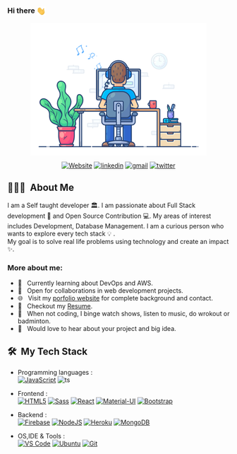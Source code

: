 ### Hi there <img src = "images/Hi.gif"  height = "20" align = "center">

<!--
**Sahil811/Sahil811** is a ✨ _special_ ✨ repository because its `README.md` (this file) appears on your GitHub profile.

Here are some ideas to get you started:

- 🔭 I’m currently working on ...
- 🌱 I’m currently learning ...
- 👯 I’m looking to collaborate on ...
- 🤔 I’m looking for help with ...
- 💬 Ask me about ...
- 📫 How to reach me: ...
- 😄 Pronouns: ...
- ⚡ Fun fact: ...
-->


<p align="center">
  <img src = "images/portfolio.gif"  height = "300" align = "center">
</p>

<p align="center">
    <a href="https://sahil811.github.io/portfolio-v2/"><img alt="Website" title="website" src="https://img.shields.io/badge/-Website-47CCCC?style=flat&logo=Google-Chrome&logoColor=white&link=https://sahil811.github.io/portfolio-v2/"/></a>
  <a href="https://www.linkedin.com/in/sahil-siddiqui-bab66419a/"><img alt="linkedin" title="Linkedin" src="https://img.shields.io/badge/LinkedIn-0077B5?style=flat&logo=linkedin&logoColor=white&link=https://www.linkedin.com/in/sahil-siddiqui-bab66419a/"/></a>
  <a href="mailto:sahilsiddiqui.dev@gmail.com"><img alt="gmail" title="gmail" src="https://img.shields.io/badge/Gmail-red?style=flat&logo=Gmail&logoColor=white&link=mailto:sahilsiddiqui.dev@gmail.com"/></a>
  <a href="https://twitter.com/sahilDevMonk"><img alt="twitter" title="twitter" src="https://img.shields.io/badge/-Twitter-1ca0f1?style=flat&labelColor=1ca0f1&logo=twitter&logoColor=white&link=https://twitter.com/sahilDevMonk"/></a>
</p>

<h2> 💁🏻‍♂️&nbsp; About Me</h2>

I am a Self taught developer  :classical_building:. I am passionate about Full Stack development 🚀 and Open Source Contribution 💻. My areas of interest includes Development, Database Management.
I am a curious person who wants to explore every tech stack :bulb: .<br>
My goal is to solve real life problems using technology and create an impact :sparkles:.


### More about me:

- 🔭 &nbsp; Currently learning about DevOps and AWS.
- 🤝 &nbsp; Open for collaborations in web development projects. 
- 🌐 &nbsp; Visit my [porfolio website](https://sahil811.github.io/portfolio-v2/) for complete background and contact.
- 📝 &nbsp; Checkout my [Resume](https://drive.google.com/file/d/1sFcH_l7nH_Z0gINu4oNRE2qRfajxul26/view?usp=sharing).
- :ski: &nbsp; When not coding, I binge watch shows, listen to music, do wrokout or badminton.
- 🌱 &nbsp; Would love to hear about your project and big idea. 

<h2> 🛠 &nbsp;My Tech Stack</h2>

- Programming languages : <br />
    [![JavaScript](	https://img.shields.io/badge/JavaScript-F7DF1E?style=flat&logo=javascript&logoColor=black)](https://developer.mozilla.org/en-US/docs/Web/JavaScript) 
    ![ts](https://flat.badgen.net/badge/-/TypeScript/blue?icon=typescript&label)  
    
- Frontend : <br />
    [![HTML5](https://img.shields.io/badge/HTML5-E34F26?style=flat&logo=html5&logoColor=white)](https://www.w3.org/html/)
    [![Sass](https://img.shields.io/badge/Sass-CC6699?style=flat&logo=sass&logoColor=white)](https://sass-lang.com/)
    [![React](https://img.shields.io/badge/React-20232A?style=flat&logo=react&logoColor=61DAFB)](https://reactjs.org/)
    [![Material-UI](https://img.shields.io/badge/Material--UI-0081CB?style=flat&logo=material-ui&logoColor=white)](https://material-ui.com/)
    [![Bootstrap](https://img.shields.io/badge/Bootstrap-563D7C?style=flat&logo=bootstrap&logoColor=white)](https://getbootstrap.com)
    
- Backend : <br />
    [![Firebase](https://img.shields.io/badge/-Firebase-2C2D72?style=flat&logo=firebase&logoColor=FFCA28)](https://firebase.google.com/)
    [![NodeJS](https://img.shields.io/badge/Node.js-43853D?style=flat&logo=node.js&logoColor=white)](https://nodejs.org)
    [![Heroku](https://img.shields.io/badge/Heroku-430098?style=flat&logo=heroku&logoColor=white)](https://heroku.com)
    [![MongoDB](https://img.shields.io/badge/MongoDB-4EA94B?style=flat&logo=mongodb&logoColor=white)](https://www.mongodb.com/)
    
- OS,IDE & Tools : <br />
    [![VS Code](http://img.shields.io/badge/-VS%20Code-5C2D91?style=flat&logo=visual-studio-code&logoColor=white)](https://code.visualstudio.com/)
    [![Ubuntu](https://img.shields.io/badge/Ubuntu-E95420?style=flat&logo=ubuntu&logoColor=white)](https://ubuntu.com/)
    [![Git](https://img.shields.io/badge/Git-F05032?style=flat&logo=git&logoColor=white)](https://git-scm.com/)
